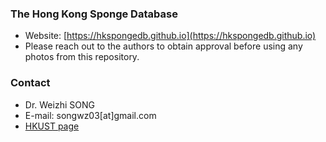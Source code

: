 
###  The Hong Kong Sponge Database 

+ Website: [https://hkspongedb.github.io](https://hkspongedb.github.io)
+ Please reach out to the authors to obtain approval before using any photos from this repository.


### Contact 

+ Dr. Weizhi SONG 
+ E-mail: songwz03[at]gmail.com
+ [HKUST page](https://facultyprofiles.hkust.edu.hk/profiles.php?profile=weizhi-song-ocessongwz)



